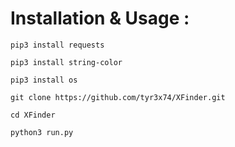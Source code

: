 # Installation & Usage :
`
pip3 install requests
`


`pip3 install string-color`

`pip3 install os`

`git clone https://github.com/tyr3x74/XFinder.git`

`cd XFinder`

`python3 run.py`

